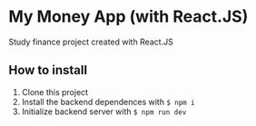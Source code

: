 # My Money App (with React.JS)
 Study finance project created with React.JS

## How to install

1. Clone this project
2. Install the backend dependences with `$ npm i`
3. Initialize backend server with `$ npm run dev`